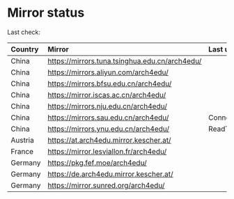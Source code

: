 <script src="./time.js"></script>
# Mirror status
Last check: <script type="text/javascript">localize(1680369284.6551204);</script>

|Country|Mirror|Last update|
|:------|:-----|:----------|
|China|https://mirrors.tuna.tsinghua.edu.cn/arch4edu/|<script type="text/javascript">localize(1680330866);</script>|
|China|https://mirrors.aliyun.com/arch4edu/|<script type="text/javascript">localize(1680287308);</script>|
|China|https://mirrors.bfsu.edu.cn/arch4edu/|<script type="text/javascript">localize(1680330866);</script>|
|China|https://mirror.iscas.ac.cn/arch4edu/|<script type="text/javascript">localize(1680330866);</script>|
|China|https://mirrors.nju.edu.cn/arch4edu/|<script type="text/javascript">localize(1680330866);</script>|
|China|https://mirrors.sau.edu.cn/arch4edu/|ConnectionError|
|China|https://mirrors.ynu.edu.cn/arch4edu/|ReadTimeout|
|Austria|https://at.arch4edu.mirror.kescher.at/|<script type="text/javascript">localize(1680330866);</script>|
|France|https://mirror.lesviallon.fr/arch4edu/|<script type="text/javascript">localize(1680330866);</script>|
|Germany|https://pkg.fef.moe/arch4edu/|<script type="text/javascript">localize(1680330866);</script>|
|Germany|https://de.arch4edu.mirror.kescher.at/|<script type="text/javascript">localize(1680330866);</script>|
|Germany|https://mirror.sunred.org/arch4edu/|<script type="text/javascript">localize(1680330866);</script>|

<script src="./tablefilter/tablefilter.js"></script>
<script src="./table.js"></script>